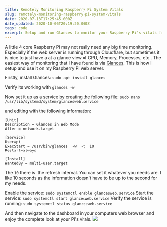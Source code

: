 ```yaml
---
title: Remotely Monitoring Raspberry Pi System Vitals
slug: remotely-monitoring-raspberry-pi-system-vitals
date: 2020-07-13T17:25:45.000Z
date_updated: 2020-10-06T20:19:20.000Z
tags: code
excerpt: Setup and run Glances to monitor your Raspberry Pi's vitals from any web browser.
---
```


A little 4 core Raspberry Pi may not really need any big time monitoring. Especially if the web server is running through Cloudflare, but sometimes it is nice to just have a at a glance view of CPU, Memory, Processes, etc.. The easiest way of monitoring that I have found is via [Glances](https://nicolargo.github.io/glances/). This is how I setup and use it on my Raspberry Pi web server.

Firstly, install Glances: `sudo apt install glances`

Verify its working with `glances -w`

Now set it up as a service by creating the following file: `sudo nano /usr/lib/systemd/system/glancesweb.service`

and editing with the following information:

    [Unit]
    Description = Glances in Web Mode
    After = network.target
    
    [Service]
    User=pi
    ExecStart = /usr/bin/glances  -w  -t  10
    Restart=always
    
    [Install]
    WantedBy = multi-user.target
    

The `10` there is  the refresh interval. You can set it whatever you needs are. I like 10 seconds as the information doesn't have to be up to the second for my needs.

Enable the service: `sudo systemctl enable glancesweb.service`
Start the service: `sudo systemctl start glancesweb.service`
Verify the service is running: `sudo systemctl status glancesweb.service`

And then navigate to the dashboard in your computers web browser and enjoy the complete look at your Pi's vitals.
![](/content/images/2020/07/Screenshot_2020-07-13-ubuntu---Glances.png)
